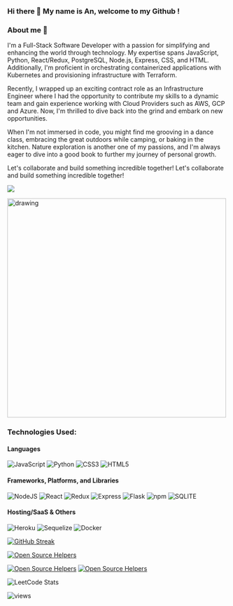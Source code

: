 ### Hi there 👋 My name is An, welcome to my Github !


### About me 🌱

I'm a Full-Stack Software Developer with a passion for simplifying and enhancing the world through technology. My expertise spans JavaScript, Python, React/Redux, PostgreSQL, Node.js, Express, CSS, and HTML. Additionally, I'm proficient in orchestrating containerized applications with Kubernetes and provisioning infrastructure with Terraform.

Recently, I wrapped up an exciting contract role as an Infrastructure Engineer where I had the opportunity to contribute my skills to a dynamic team and gain experience working with Cloud Providers such as AWS, GCP and Azure. Now, I'm thrilled to dive back into the grind and embark on new opportunities.

When I'm not immersed in code, you might find me grooving in a dance class, embracing the great outdoors while camping, or baking in the kitchen. Nature exploration is another one of my passions, and I'm always eager to dive into a good book to further my journey of personal growth.

Let's collaborate and build something incredible together!
Let's collaborate and build something incredible together!

[<img src="https://img.shields.io/badge/LinkedIn-0077B5?style=for-the-badge&logo=linkedin&logoColor=white">](https://www.linkedin.com/in/an-bui-0115/)

<img src="https://cdn.dribbble.com/users/4055494/screenshots/15215756/media/d2b66c4ca0192aa26d103448b3d1518b.gif" alt="drawing" style="width:500px; justify-content:center"/>



### Technologies Used:

#### Languages
![JavaScript](https://img.shields.io/badge/JavaScript-F7DF1E?style=for-the-badge&logo=JavaScript&logoColor=white)
![Python](https://img.shields.io/badge/Python-3776AB?style=for-the-badge&logo=python&logoColor=white)
![CSS3](https://img.shields.io/badge/CSS3-1572B6?style=for-the-badge&logo=css3&logoColor=white)
![HTML5](https://img.shields.io/badge/HTML5-E34F26?style=for-the-badge&logo=html5&logoColor=white)

#### Frameworks, Platforms, and Libraries
![NodeJS](https://img.shields.io/badge/Node.js-43853D?style=for-the-badge&logo=node.js&logoColor=white)
![React](https://img.shields.io/badge/React-20232A?style=for-the-badge&logo=react&logoColor=61DAFB)
![Redux](https://img.shields.io/badge/Redux-593D88?style=for-the-badge&logo=redux&logoColor=white)
![Express](https://img.shields.io/badge/Express.js-404D59?style=for-the-badge)
![Flask](https://img.shields.io/badge/Flask-000000?style=for-the-badge&logo=flask&logoColor=white)
![npm](https://img.shields.io/badge/npm-CB3837?style=for-the-badge&logo=npm&logoColor=white)
![SQLITE](https://img.shields.io/badge/SQLite-07405E?style=for-the-badge&logo=sqlite&logoColor=white)


#### Hosting/SaaS & Others
![Heroku](https://img.shields.io/badge/Heroku-430098?style=for-the-badge&logo=heroku&logoColor=white)
![Sequelize](https://img.shields.io/badge/sequelize-323330?style=for-the-badge&logo=sequelize&logoColor=blue)
![Docker](https://img.shields.io/badge/docker-%230db7ed.svg?style=for-the-badge&logo=docker&logoColor=white)




[![GitHub Streak](https://streak-stats.demolab.com/?user=anbui0115&theme=dark)](https://git.io/streak-stats)




[![Open Source Helpers](https://www.codetriage.com/nodejs/node/badges/users.svg)](https://www.codetriage.com/nodejs/node)


[![Open Source Helpers](https://www.codetriage.com/python/cpython/badges/users.svg)](https://www.codetriage.com/python/cpython)
[![Open Source Helpers](https://www.codetriage.com/facebook/react/badges/users.svg)](https://www.codetriage.com/facebook/react)

![LeetCode Stats](https://leetcard.jacoblin.cool/Anbui0115?theme=dark&font=Noto%20Serif%20Devanagari)


![views](https://komarev.com/ghpvc/?username=anbui0115&label=PROFILE+VIEWS)
